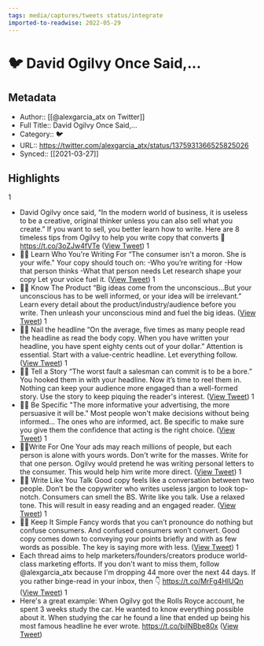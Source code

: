 ```yaml
---
tags: media/captures/tweets status/integrate
imported-to-readwise: 2022-05-29
---
```

# 🐦 David Ogilvy Once Said,...

## Metadata
- Author:: [[@alexgarcia_atx on Twitter]]
- Full Title:: David Ogilvy Once Said,...
- Category:: 🐦
- URL:: https://twitter.com/alexgarcia_atx/status/1375931366525825026
- Synced:: [[2021-03-27]]

## Highlights
1
- David Ogilvy once said, “In the modern world of business, it is useless to be a creative, original thinker unless you can also sell what you create.”
  If you want to sell, you better learn how to write.
  Here are 8 timeless tips from Ogilvy to help you write copy that converts 🧵 https://t.co/3oZJw4fVTe ([View Tweet](https://twitter.com/alexgarcia_atx/status/1375931366525825026))
1
- ✍🏼 Learn Who You're Writing For
  “The consumer isn't a moron. She is your wife." 
  Your copy should touch on:
  -Who you’re writing for
  -How that person thinks
  -What that person needs
  Let research shape your copy
  Let your voice fuel it. ([View Tweet](https://twitter.com/alexgarcia_atx/status/1375931367813488643))
1
- ✍🏼 Know The Product
  “Big ideas come from the unconscious...But your unconscious has to be well informed, or your idea will be irrelevant.”
  Learn every detail about the product/industry/audience before you write.
  Then unleash your unconscious mind and fuel the big ideas. ([View Tweet](https://twitter.com/alexgarcia_atx/status/1375931368681713666))
1
- ✍🏼 Nail the headline
  “On the average, five times as many people read the headline as read the body copy. When you have written your headline, you have spent eighty cents out of your dollar.”
  Attention is essential.
  Start with a value-centric headline.
  Let everything follow. ([View Tweet](https://twitter.com/alexgarcia_atx/status/1375931369524707342))
1
- ✍🏼 Tell a Story
  “The worst fault a salesman can commit is to be a bore.”
  You hooked them in with your headline. Now it’s time to reel them in.
  Nothing can keep your audience more engaged than a well-formed story.
  Use the story to keep piquing the reader's interest. ([View Tweet](https://twitter.com/alexgarcia_atx/status/1375931370439110656))
1
- ✍🏼 Be Specific 
  "The more informative your advertising, the more persuasive it will be."
  Most people won't make decisions without being informed…
  The ones who are informed, act.
  Be specific to make sure you give them the confidence that acting is the right choice. ([View Tweet](https://twitter.com/alexgarcia_atx/status/1375931371353427974))
1
- ✍🏼Write For One
  Your ads may reach millions of people, but each person is alone with yours words.
  Don't write for the masses.
  Write for that one person.
  Ogilvy would pretend he was writing personal letters to the consumer.
  This would help him write more direct. ([View Tweet](https://twitter.com/alexgarcia_atx/status/1375931372259409924))
1
- ✍🏼 Write Like You Talk
  Good copy feels like a conversation between two people.
  Don’t be the copywriter who writes useless jargon to look top-notch.
  Consumers can smell the BS.
  Write like you talk.
  Use a relaxed tone.
  This will result in easy reading and an engaged reader. ([View Tweet](https://twitter.com/alexgarcia_atx/status/1375931373182189568))
1
- ✍🏼 Keep It Simple
  Fancy words that you can’t pronounce do nothing but confuse consumers.
  And confused consumers won’t convert.
  Good copy comes down to conveying your points briefly and with as few words as possible.
  The key is saying more with less. ([View Tweet](https://twitter.com/alexgarcia_atx/status/1375931374100738054))
1
- Each thread aims to help marketers/founders/creators produce world-class marketing efforts. If you don't want to miss them, follow @alexgarcia_atx because I'm dropping 44 more over the next 44 days.
  If you rather binge-read in your inbox, then 👇
  https://t.co/MrFg4HIUQn ([View Tweet](https://twitter.com/alexgarcia_atx/status/1375931374952185856))
1
- Here's a great example:
  When Ogilvy got the Rolls Royce account, he spent 3 weeks study the car. He wanted to know everything possible about it.
  When studying the car he found a line that ended up being his most famous headline he ever wrote. https://t.co/bjINBbe80x ([View Tweet](https://twitter.com/alexgarcia_atx/status/1375942707932172289))
